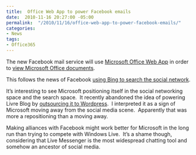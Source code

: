 ```yaml
---
title:  Office Web App to power Facebook emails
date:  2010-11-16 20:27:00 -05:00
permalink:  "/2010/11/16/office-web-app-to-power-facebook-emails/"
categories:
- News
tags:
- Office365
---
```

<p>The new Facebook mail service will use <a href="http://office.microsoft.com/en-us/web-apps">Microsoft Office Web App</a> in order to <a href="http://blogs.office.com/b/office-exec/archive/2010/11/15/office-facebook-easily-share-your-ideas-and-documents-with-friends.aspx">view Microsoft Office documents</a>.</p>  <p>This follows the news of Facebook <a href="http://blog.facebook.com/blog.php?post=437112312130">using Bing to search the social network</a>.</p>  <p>It’s interesting to see Microsoft positioning itself in the social networking space and the search space.&#160; It recently abandoned the idea of powering Livre Blog by <a href="http://econsultancy.com/us/blog/6653-microsoft-outsources-blogs-to-wordpress-com">outsourcing it to Wordpress</a>.&#160; I interpreted it as a sign of Microsoft moving away from the social media scene.&#160; Apparently that was more a repositioning than a moving away.</p>  <p>Making alliances with Facebook might work better for Microsoft in the long run than trying to compete with Windows Live.&#160; It’s a shame though, considering that Live Messenger is the most widespread chatting tool and somehow an ancestor of social media.</p>
